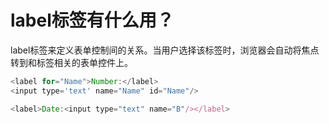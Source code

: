 # label标签有什么用？

label标签来定义表单控制间的关系。当用户选择该标签时，浏览器会自动将焦点转到和标签相关的表单控件上。

```js
<label for="Name">Number:</label>
<input type='text' name="Name" id="Name"/>

<label>Date:<input type="text" name="B"/></label>
```